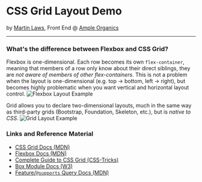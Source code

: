 # CSS Grid Layout Demo
by [Martin Laws](https://twitter.com/martinblaws), Front End @ [Ample Organics](http://www.ampleorganics.com)

---

### What's the difference between Flexbox and CSS Grid?
Flexbox is one-dimensional. Each row becomes its own `flex-container`, meaning that members of a row only know about their direct siblings, they are _not aware of members of other flex-containers_. This is not a problem when the layout is one-dimensional (e.g. top -> bottom, left -> right), but becomes highly problematic when you want vertical and horizontal layout control.
![Flexbox Layout Example](https://i.imgur.com/cLRrezS.png)

Grid allows you to declare two-dimensional layouts, much in the same way as third-party grids (Bootstrap, Foundation, Skeleton, etc.), but is _native to CSS_.
![Grid Layout Example](https://i.imgur.com/OTN63a5.png)

### Links and Reference Material
* [CSS Grid Docs (MDN)](https://developer.mozilla.org/en-US/docs/Glossary/Grid)
* [Flexbox Docs (MDN)](https://developer.mozilla.org/en-US/docs/Web/CSS/CSS_Flexible_Box_Layout)
* [Complete Guide to CSS Grid (CSS-Tricks)](https://css-tricks.com/snippets/css/complete-guide-grid/)
* [Box Module Docs (W3)](https://www.w3.org/TR/css-align-3/#intro)
* [Feature/`@supports` Query Docs (MDN)](https://developer.mozilla.org/en-US/docs/Web/CSS/%40supports)
